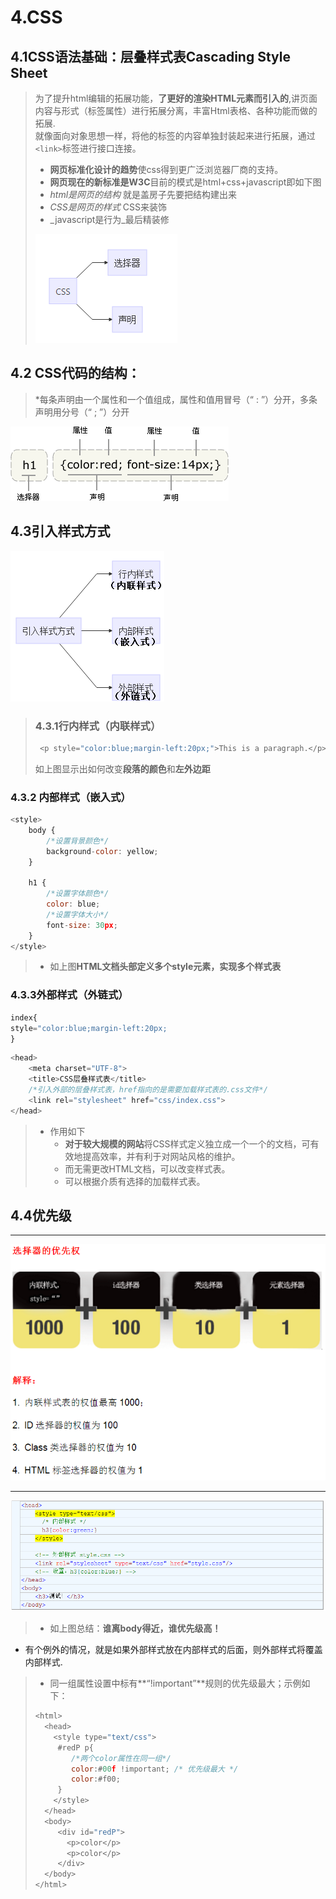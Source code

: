 # 4.CSS

## 4.1CSS语法基础：层叠样式表Cascading Style Sheet

> 为了提升html编辑的拓展功能，**了更好的渲染HTML元素而引入的**,讲页面内容与形式（标签属性）进行拓展分离，丰富Html表格、各种功能而做的拓展.  
> 就像面向对象思想一样，将他的标签的内容单独封装起来进行拓展，通过`<link>`标签进行接口连接。
>
> * **网页标准化设计的趋势**使css得到更广泛浏览器厂商的支持。
> * **网页现在的新标准是W3C**目前的模式是html+css+javascript即如下图
> * _html是网页的结构_ 就是盖房子先要把结构建出来
> * _CSS是网页的样式_ CSS来装饰
> * _javascript是行为_最后精装修 
>
> ![](/assets/css主要组成.png)

## 4.2 **CSS代码的结构：**

> \*每条声明由一个属性和一个值组成，属性和值用冒号（“ : ”）分开，多条声明用分号（“ ; ”）分开

![](/assets/css_selector.gif)

## 4.3引入样式方式

![](/assets/yinru.png)

> ### 4.3.1行内样式（内联样式）
>
> ```js
>  <p style="color:blue;margin-left:20px;">This is a paragraph.</p>
> ```
>
> 如上图显示出如何改变**段落的颜色**和**左外边距**

### 4.3.2 内部样式（嵌入式）

```js
<style>
    body {
        /*设置背景颜色*/
        background-color: yellow;
    }

    h1 {
        /*设置字体颜色*/
        color: blue;
        /*设置字体大小*/
        font-size: 30px;
    }
</style>
```

> * 如上图**HTML文档头部定义多个style元素，实现多个样式表**

### 4.3.3外部样式（外链式）

```js
index{
style="color:blue;margin-left:20px;
}
```

```js
<head>
    <meta charset="UTF-8">
    <title>CSS层叠样式表</title>
    /*引入外部的层叠样式表，href指向的是需要加载样式表的.css文件*/
    <link rel="stylesheet" href="css/index.css">
</head>
```

> * 作用如下
>   * **对于较大规模的网站**将CSS样式定义独立成一个一个的文档，可有效地提高效率，并有利于对网站风格的维护。
>   * 而无需更改HTML文档，可以改变样式表。
>   * 可以根据介质有选择的加载样式表。

## 4.4优先级
***
![](/assets/youxianji2.png)
***
![](/assets/youxianji.png)

> * 如上图总结：**谁离body得近，谁优先级高！**
* 有个例外的情况，就是如果外部样式放在内部样式的后面，则外部样式将覆盖内部样式.
> * 同一组属性设置中标有**“!important”**规则的优先级最大；示例如下：
>
> ```js
> <html>
>   <head>
>     <style type="text/css">
>      #redP p{
>         /*两个color属性在同一组*/
>         color:#00f !important; /* 优先级最大 */
>         color:#f00;
>      }
>     </style>
>   </head>
>   <body>
>      <div id="redP">
>        <p>color</p>
>        <p>color</p>
>      </div>
>   </body>
> </html>
> ```



